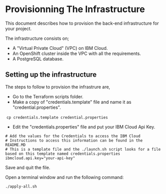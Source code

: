 # Provisionning The Infrastructure

This document describes how to provision the back-end infrastructure for your project.

The infrastructure consists on;

- A "Virtual Private Cloud" (VPC) on IBM Cloud.
- An OpenShift cluster inside the VPC with all the requirements.
- A PostgreSQL database.



## Setting up the infrastructure

The steps to follow to provision the infrastrure are,

- Go to the Terraform scripts folder.
- Make a copy of "credentials.template" file and name it as "credential.properties".

​		`cp credentials.template credential.properties`

- Edit the "credentials.properties" file and put your IBM Cloud Api Key.

```properties
# Add the values for the Credentials to access the IBM Cloud
# Instructions to access this information can be found in the README.MD
# This is a template file and the ./launch.sh script looks for a file based on this template named credentials.properties
ibmcloud.api.key="your-api-key"
```

Save and quit the file.

Open a terminal window and run the following command:

`./apply-all.sh`

